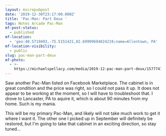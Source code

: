 ```yaml
---
layout: micropubpost
date: '2019-12-30T23:17:00.000Z'
title: 'Pac-Man: Part Deux '
tags: Notes Arcade Pac-Man
mf-post-status:
  - published
mf-location:
  - 'geo:40.5719493,-75.5151421,82.69999694824219;name=Allentown, PA'
mf-location-visibility:
  - public
slug: pac-man-part-deux
mf-photo:
  - >-
    https://michaelspellacy.com/media/2019-12-pac-man-part-deux/1577747847608.jpg
---
```

Saw another Pac-Man listed on Facebook Marketplace. The cabinet is in great condition and the price was right, so I could not pass it up. It does not appear to be working at the moment, so I will have to troubleshoot that. I drove to Lancaster, PA to aquire it, which is about 90 minutes from my home. Such is my mania. 

This will be my primary Pac-Man, and likely will not take much work to get it where I want it. The other one I picked up in September will definitely be restored, but I&#39;m going to take that cabinet in an exciting direction, so stay tuned...

